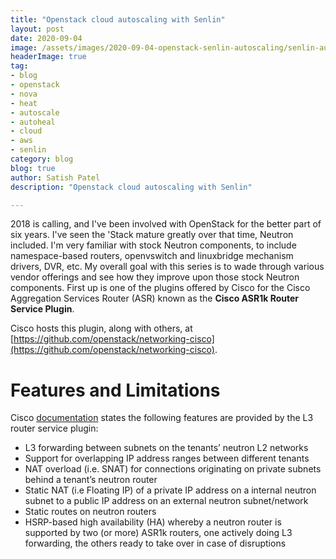 ```yaml
---
title: "Openstack cloud autoscaling with Senlin"
layout: post
date: 2020-09-04
image: /assets/images/2020-09-04-openstack-senlin-autoscaling/senlin-autoscale.png
headerImage: true
tag:
- blog
- openstack
- nova
- heat
- autoscale
- autoheal
- cloud
- aws
- senlin
category: blog
blog: true
author: Satish Patel
description: "Openstack cloud autoscaling with Senlin"

---
```


2018 is calling, and I've been involved with OpenStack for the better part of six years. I've seen the 'Stack mature greatly over that time, Neutron included. I'm very familiar with stock Neutron components, to include namespace-based routers, openvswitch and linuxbridge mechanism drivers, DVR, etc. My overall goal with this series is to wade through various vendor offerings and see how they improve upon those stock Neutron components. First up is one of the plugins offered by Cisco for the Cisco Aggregation Services Router (ASR) known as the **Cisco ASR1k Router Service Plugin**. 

<!--more-->
Cisco hosts this plugin, along with others, at [https://github.com/openstack/networking-cisco](https://github.com/openstack/networking-cisco).

# Features and Limitations

Cisco [documentation](http://networking-cisco.readthedocs.io/en/latest/admin/l3-asr1k.html) states the following features are provided by the L3 router service plugin:

* L3 forwarding between subnets on the tenants’ neutron L2 networks
* Support for overlapping IP address ranges between different tenants 
* NAT overload (i.e. SNAT) for connections originating on private subnets behind a tenant’s neutron router
* Static NAT (i.e Floating IP) of a private IP address on a internal neutron subnet to a public IP address on an external neutron subnet/network
* Static routes on neutron routers
* HSRP-based high availability (HA) whereby a neutron router is supported by two (or more) ASR1k routers, one actively doing L3 forwarding, the others ready to take over in case of disruptions
